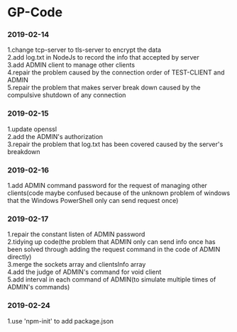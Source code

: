 # GP-Code
### 2019-02-14
1.change tcp-server to tls-server to encrypt the data<br>
2.add log.txt in NodeJs to record the info that accepted by server<br>
3.add ADMIN client to manage other clients<br>
4.repair the problem caused by the connection order of TEST-CLIENT and ADMIN<br>
5.repair the problem that makes server break down caused by the compulsive shutdown of any connection<br>
### 2019-02-15
1.update openssl<br>
2.add the ADMIN's authorization<br>
3.repair the problem that log.txt has been covered caused by the server's breakdown<br>
### 2019-02-16
1.add ADMIN command password for the request of managing other clients(code maybe confused because of the unknown problem of windows that the Windows PowerShell only can send request once)<br>
### 2019-02-17
1.repair the constant listen of ADMIN password<br>
2.tidying up code(the problem that ADMIN only can send info once has been solved through adding the request command in the code of ADMIN directly)<br>
3.merge the sockets array and clientsInfo array<br>
4.add the judge of ADMIN's command for void client<br>
5.add interval in each command of ADMIN(to simulate multiple times of ADMIN's commands)<br>
### 2019-02-24
1.use 'npm-init' to add package.json<br>